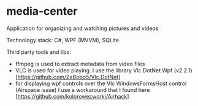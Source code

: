 # media-center
Application for organizing and watching pictures and videos

Technology stack:
C#, WPF (MVVM), SQLite

Third party tools and libs:
- ffmpeg is used to extract metadata from video files
- VLC is used for video playing. I use the library Vlc.DotNet.Wpf (v2.2.1) [https://github.com/ZeBobo5/Vlc.DotNet]
- for displaying wpf controls over the Vlc WindowsFormsHost control (Airspace issue) I use a workaround that I found here [https://github.com/kolorowezworki/Airhack]


